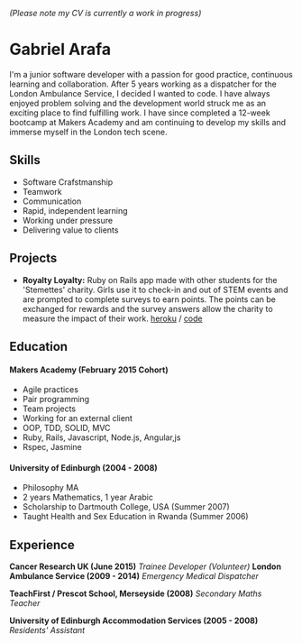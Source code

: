 *(Please note my CV is currently a work in progress)*
# Gabriel Arafa

I'm a junior software developer with a passion for good practice, continuous learning and collaboration. After 5 years working as a dispatcher for the London Ambulance Service, I decided I wanted to code. I have always enjoyed problem solving and the development world struck me as an exciting place to find fulfilling work. I have since completed a 12-week bootcamp at Makers Academy and am continuing to develop my skills and immerse myself in the London tech scene.

## Skills

- Software Crafstmanship
- Teamwork
- Communication
- Rapid, independent learning
- Working under pressure
- Delivering value to clients

## Projects
- **Royalty Loyalty:** Ruby on Rails app made with other students for the 'Stemettes' charity. Girls use it to check-in and out of STEM events and are prompted to complete surveys to earn points. The points can be exchanged for rewards and the survey answers allow the charity to measure the impact of their work. [heroku](https://stemettes-master.herokuapp.com/) / [code](https://github.com/STEMettes/royalty_loyalty) 


## Education

#### Makers Academy (February 2015 Cohort)

- Agile practices
- Pair programming
- Team projects
- Working for an external client
- OOP, TDD, SOLID, MVC
- Ruby, Rails, Javascript, Node.js, Angular,js
- Rspec, Jasmine

#### University of Edinburgh (2004 - 2008)

- Philosophy MA
- 2 years Mathematics, 1 year Arabic
- Scholarship to Dartmouth College, USA (Summer 2007)
- Taught Health and Sex Education in Rwanda (Summer 2006)

## Experience

**Cancer Research UK (June 2015)**
*Trainee Developer (Volunteer)*
**London Ambulance Service (2009 - 2014)**
*Emergency Medical Dispatcher*

**TeachFirst / Prescot School, Merseyside (2008)**
*Secondary Maths Teacher*

**University of Edinburgh Accommodation Services (2005 - 2008)**
*Residents' Assistant*
